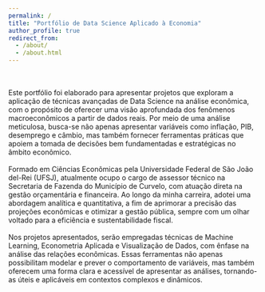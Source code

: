 ```yaml
---
permalink: /
title: "Portfólio de Data Science Aplicado à Economia"
author_profile: true
redirect_from: 
  - /about/
  - /about.html
---
```


<br><br>
Este portfólio foi elaborado para apresentar projetos que exploram a aplicação de técnicas avançadas de Data Science na análise econômica, com o propósito de oferecer uma visão aprofundada dos fenômenos macroeconômicos a partir de dados reais. Por meio de uma análise meticulosa, busca-se não apenas apresentar variáveis como inflação, PIB, desemprego e câmbio, mas também fornecer ferramentas práticas que apoiem a tomada de decisões bem fundamentadas e estratégicas no âmbito econômico.
<br><br>
Formado em Ciências Econômicas pela Universidade Federal de São João del-Rei (UFSJ), atualmente ocupo o cargo de assessor técnico na Secretaria de Fazenda do Município de Curvelo, com atuação direta na gestão orçamentária e financeira. Ao longo da minha carreira, adotei uma abordagem analítica e quantitativa, a fim de aprimorar a precisão das projeções econômicas e otimizar a gestão pública, sempre com um olhar voltado para a eficiência e sustentabilidade fiscal.
<br><br>
Nos projetos apresentados, serão empregadas técnicas de Machine Learning, Econometria Aplicada e Visualização de Dados, com ênfase na análise das relações econômicas. Essas ferramentas não apenas possibilitam modelar e prever o comportamento de variáveis, mas também oferecem uma forma clara e acessível de apresentar as análises, tornando-as úteis e aplicáveis em contextos complexos e dinâmicos.
